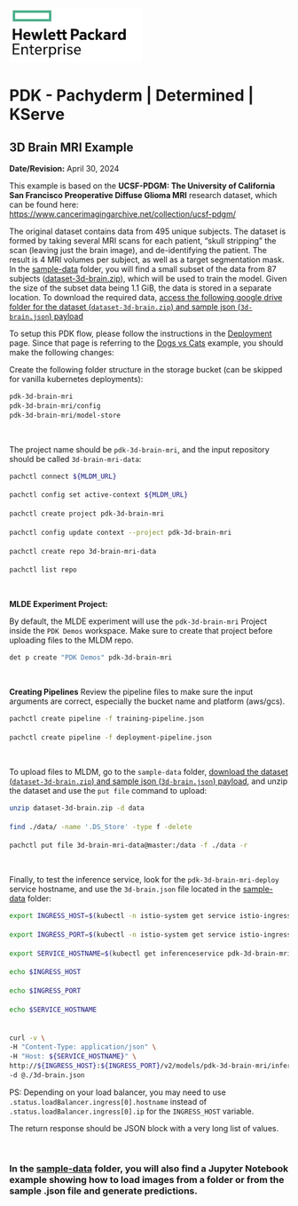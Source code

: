 ![alt text][hpe_logo]

[hpe_logo]: ../../deploy/images/hpe_logo.png "HPE Logo"

# PDK - Pachyderm | Determined | KServe
## 3D Brain MRI Example
**Date/Revision:** April 30, 2024

This example is based on the **UCSF-PDGM: The University of California San Francisco Preoperative Diffuse Glioma MRI** research dataset, which can be found here:<br/>
https://www.cancerimagingarchive.net/collection/ucsf-pdgm/

The original dataset contains data from 495 unique subjects. The dataset is formed by taking several MRI scans for each patient, “skull stripping” the scan (leaving just the brain image), and de-identifying the patient. The result is 4 MRI volumes per subject, as well as a target segmentation mask. In the [sample-data](./sample-data/) folder, you will find a small subset of the data from 87 subjects ([dataset-3d-brain.zip](./sample-data/dataset-3d-brain.zip)), which will be used to train the model. Given the size of the subset data being 1.1 GiB, the data is stored in a separate location. To download the required data, [access the following google drive folder  for the dataset (`dataset-3d-brain.zip`) and sample json (`3d-brain.json`) payload](https://drive.google.com/drive/folders/1du5eHMRE6VOzUkYRmLdfCdmHRaoBryyy?usp=drive_link)

To setup this PDK flow, please follow the instructions in the [Deployment](../../deploy/README.md#setup) page. Since that page is referring to the [Dogs vs Cats](../dog-cat/readme.md) example, you should make the following changes:

Create the following folder structure in the storage bucket (can be skipped for vanilla kubernetes deployments):

```bash
pdk-3d-brain-mri
pdk-3d-brain-mri/config
pdk-3d-brain-mri/model-store
```

&nbsp;

The project name should be `pdk-3d-brain-mri`, and the input repository should be called `3d-brain-mri-data`:

```bash
pachctl connect ${MLDM_URL}

pachctl config set active-context ${MLDM_URL}

pachctl create project pdk-3d-brain-mri

pachctl config update context --project pdk-3d-brain-mri

pachctl create repo 3d-brain-mri-data

pachctl list repo
```

&nbsp;

**MLDE Experiment Project:**

By default, the MLDE experiment will use the `pdk-3d-brain-mri` Project inside the `PDK Demos` workspace. Make sure to create that project before uploading files to the MLDM repo.

```bash
det p create "PDK Demos" pdk-3d-brain-mri
```

&nbsp;

**Creating Pipelines**
Review the pipeline files to make sure the input arguments are correct, especially the bucket name and platform (aws/gcs).
```bash
pachctl create pipeline -f training-pipeline.json

pachctl create pipeline -f deployment-pipeline.json
```

&nbsp;

To upload files to MLDM, go to the `sample-data` folder, [download the dataset (`dataset-3d-brain.zip`) and sample json (`3d-brain.json`) payload](https://drive.google.com/drive/folders/1du5eHMRE6VOzUkYRmLdfCdmHRaoBryyy?usp=drive_link), and unzip the dataset and use the `put file` command to upload:

```bash
unzip dataset-3d-brain.zip -d data

find ./data/ -name '.DS_Store' -type f -delete

pachctl put file 3d-brain-mri-data@master:/data -f ./data -r
```

&nbsp;

Finally, to test the inference service, look for the `pdk-3d-brain-mri-deploy` service hostname, and use the `3d-brain.json` file located in the [sample-data](./sample-data/) folder:

```bash
export INGRESS_HOST=$(kubectl -n istio-system get service istio-ingressgateway -o jsonpath='{.status.loadBalancer.ingress[0].ip}')

export INGRESS_PORT=$(kubectl -n istio-system get service istio-ingressgateway -o jsonpath='{.spec.ports[?(@.name=="http2")].port}')

export SERVICE_HOSTNAME=$(kubectl get inferenceservice pdk-3d-brain-mri-deploy -n ${KSERVE_MODELS_NAMESPACE} -o jsonpath='{.status.url}' | cut -d "/" -f 3)

echo $INGRESS_HOST

echo $INGRESS_PORT

echo $SERVICE_HOSTNAME


curl -v \
-H "Content-Type: application/json" \
-H "Host: ${SERVICE_HOSTNAME}" \
http://${INGRESS_HOST}:${INGRESS_PORT}/v2/models/pdk-3d-brain-mri/infer \
-d @./3d-brain.json
```

PS: Depending on your load balancer, you may need to use `.status.loadBalancer.ingress[0].hostname` instead of `.status.loadBalancer.ingress[0].ip` for the `INGRESS_HOST` variable.


The return response should be JSON block with a very long list of values.

&nbsp;

### In the [sample-data](./sample-data/) folder, you will also find a Jupyter Notebook example showing how to load images from a folder or from the sample .json file and generate predictions.

